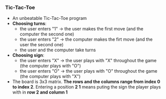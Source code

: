 ### Tic-Tac-Toe

- An unbeatable Tic-Tac-Toe program
- **Choosing turns**:
    * the user enters "1" -> the user makes the first move (and the computer the second one)
    * the user enters "2" -> the computer makes the firt move (and the user the second one)
    * the user and the computer take turns
- **Choosing sign**:
    * the user enters "X" -> the user plays with "X" throughout the game (the computer plays with "O")
    * the user enters "O" -> the user plays with "O" throughout the game (the computer plays with "X")
- The board is 3x3 matrix. **The rows and the columns range from index 0 to index 2**. Entering a position **2 1** means puting the sign the player plays with in **row 2 and column 1**
    